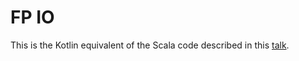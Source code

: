# FP IO

This is the Kotlin equivalent of the Scala code described in this [talk](https://www.youtube.com/watch?v=sxudIMiOo68).